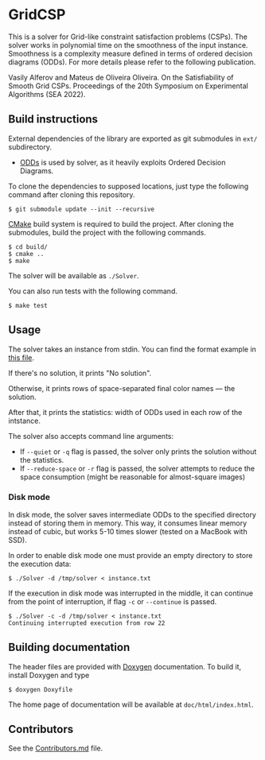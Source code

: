 # GridCSP 

This is a solver for Grid-like constraint satisfaction problems (CSPs). The solver works in polynomial time on the smoothness of the input instance. Smoothness is a complexity measure defined in terms of ordered decision diagrams (ODDs). For more details please refer to the following publication. 

Vasily Alferov and Mateus de Oliveira Oliveira. On the Satisfiability of Smooth Grid CSPs.
Proceedings of the 20th Symposium on Experimental Algorithms (SEA 2022).


## Build instructions

External dependencies of the library are exported as git submodules in `ext/` subdirectory.

* [ODDs](https://github.com/mateusoliveiraoliveira/ODDs) is used by solver, as it heavily exploits Ordered Decision Diagrams.

To clone the dependencies to supposed locations, just type the following command after cloning this repository.

```
$ git submodule update --init --recursive
```

[CMake](https://cmake.org/) build system is required to build the project.
After cloning the submodules, build the project with the following commands.

```
$ cd build/
$ cmake ..
$ make
```

The solver will be available as `./Solver`.

You can also run tests with the following command.

```
$ make test
```

## Usage

The solver takes an instance from stdin. You can find the format example in [this file](listColoringExample.tex).

If there's no solution, it prints "No solution".

Otherwise, it prints rows of space-separated final color names — the solution.

After that, it prints the statistics: width of ODDs used in each row of the intstance.

The solver also accepts command line arguments:

* If `--quiet` or `-q` flag is passed, the solver only prints the solution without the statistics.
* If `--reduce-space` or `-r` flag is passed, the solver attempts to reduce the space consumption (might be reasonable for almost-square images)

### Disk mode

In disk mode, the solver saves intermediate ODDs to the specified directory instead of storing them in memory. This way, it consumes linear memory instead of cubic, but works 5-10 times slower (tested on a MacBook with SSD).

In order to enable disk mode one must provide an empty directory to store the execution data:

```
$ ./Solver -d /tmp/solver < instance.txt
```

If the execution in disk mode was interrupted in the middle, it can continue from the point of interruption, if flag  `-c` or `--continue` is passed.

```
$ ./Solver -c -d /tmp/solver < instance.txt
Continuing interrupted execution from row 22
```

## Building documentation

The header files are provided with [Doxygen](http://www.doxygen.nl/) documentation.
To build it, install Doxygen and type

```
$ doxygen Doxyfile
```

The home page of documentation will be available at `doc/html/index.html`.

## Contributors

See the [Contributors.md](Contributors.md) file.
